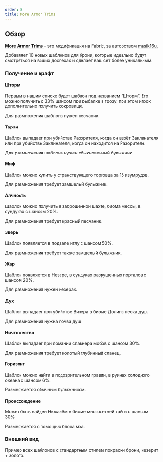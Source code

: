 ```yaml
---
order: 8
title: More Armor Trims
---
```


## Обзор

[**More Armor Trims** ](https://modrinth.com/mod/more-armor-trims)\- это модификация на Fabric, за авторством [masik16u.](https://modrinth.com/user/masik16u)

Добавляет 10 новых шаблонов для брони, которые идеально будут смотреться на ваших доспехах и сделает ваш сет более уникальным.

### Получение и крафт

#### Шторм

Первым в нашим списке будет шаблон под названием “Шторм”. Его можно получить с 33% шансом при рыбалке в грозу, при этом игрок дополнительно получить сокровище. 

Для размножения шаблона нужен песчаник.

#### Таран

Шаблон выпадает при убийстве Разорителя, когда он везёт Заклинателя или при убийстве Заклинателя, когда он находится на Разорителе.

Для размножения шаблона нужен обыкновенный булыжник

#### Миф

Шаблон можно купить у странствующего торговца за 15 изумрудов.

Для размножения требует замшелый булыжник.

#### Алчность

Шаблон можно получить в заброшенной шахте, биома мессы, в сундуках с шансом 20%.

Для размножения требует красный песчаник.

#### Зверь

Шаблон появляется в подвале иглу с шансом 50%.

Для размножения требует также замшелый булыжник.

#### Жар

Шаблон появляется в Незере, в сундуках разрушенных порталов с шансом 20%.

Для размножения нужен незерак.

#### Дух

Шаблон выпадает при убийстве Визера в биоме Долина песка душ.

Для размножения нужна почва душ

#### Ничтожество

Шаблон выпадает при ломании спавнера мобов с шансом 30%.

Для размножения требует колотый глубинный сланец.

#### Горизонт

Шаблон можно найти в подозрительном гравии, в руинах холодного океана с шансом 6%.

Размножается обычным булыжником.

#### Происхождение

Может быть найден Нюхачём в биоме многолетней тайги с шансом 30%

Размножается с помощью блока мха.

### Внешний вид

Пример всех шаблонов с стандартным стилем покраски брони, незерит + золото.










